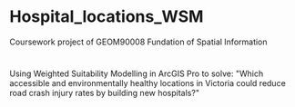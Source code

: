 # Hospital_locations_WSM
Coursework project of GEOM90008 Fundation of Spatial Information 
#
Using Weighted Suitability Modelling in ArcGIS Pro to solve: 
"Which accessible and environmentally healthy locations in Victoria could reduce road crash injury rates by building new hospitals?"
